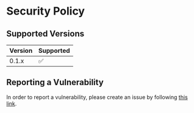 # Security Policy

## Supported Versions

| Version | Supported          |
| ------- | ------------------ |
| 0.1.x   | :white_check_mark: |

## Reporting a Vulnerability

In order to report a vulnerability, please create an issue by following [this link][link-issues].

<!-- Links -->

[link-issues]: https://github.com/sebranly/WordyWorld/issues "GitHub Issues"
